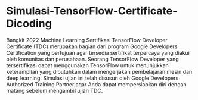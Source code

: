 # Simulasi-TensorFlow-Certificate-Dicoding
Bangkit 2022 Machine Learning
Sertifikasi TensorFlow Developer Certificate (TDC) merupakan bagian dari program Google Developers Certification yang bertujuan agar tersedia sertifikat terpercaya yang diakui oleh komunitas dan perusahaan. Seorang TensorFlow Developer yang tersertifikasi dapat menggunakan TensorFlow untuk menunjukkan keterampilan yang dibutuhkan dalam mengerjakan pembelajaran mesin dan deep learning. Simulasi ujian ini telah disusun oleh Google Developers Authorized Training Partner agar Anda dapat mempersiapkan diri dengan matang sebelum mengambil ujian TDC.
